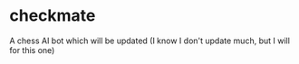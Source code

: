# checkmate
 A chess AI bot which will be updated (I know I don't update much, but I will for this one)
